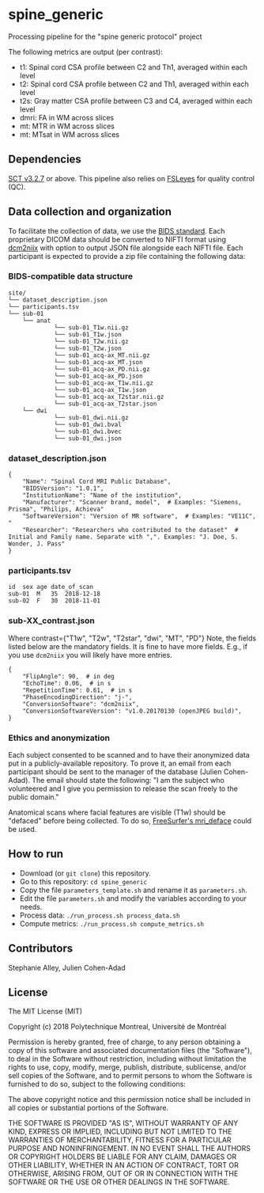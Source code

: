 # spine_generic

Processing pipeline for the "spine generic protocol" project

The following metrics are output (per contrast):
- t1: Spinal cord CSA profile between C2 and Th1, averaged within each level
- t2: Spinal cord CSA profile between C2 and Th1, averaged within each level
- t2s: Gray matter CSA profile between C3 and C4, averaged within each level
- dmri: FA in WM across slices
- mt: MTR in WM across slices
- mt: MTsat in WM across slices

## Dependencies

[SCT v3.2.7](https://github.com/neuropoly/spinalcordtoolbox/releases/tag/v3.2.7) or above.
This pipeline also relies on [FSLeyes](https://fsl.fmrib.ox.ac.uk/fsl/fslwiki/FSLeyes) for quality control (QC).

## Data collection and organization

To facilitate the collection of data, we use the [BIDS standard](http://bids.neuroimaging.io/). Each proprietary DICOM data should be converted to NIFTI format using [dcm2niix](https://www.nitrc.org/plugins/mwiki/index.php/dcm2nii:MainPage) with option to output JSON file alongside each NIFTI file. Each participant is expected to provide a zip file containing the following data:

### BIDS-compatible data structure
~~~
site/
└── dataset_description.json
└── participants.tsv
└── sub-01
    └── anat
             └── sub-01_T1w.nii.gz
             └── sub-01_T1w.json
             └── sub-01_T2w.nii.gz
             └── sub-01_T2w.json
             └── sub-01_acq-ax_MT.nii.gz
             └── sub-01_acq-ax_MT.json
             └── sub-01_acq-ax_PD.nii.gz
             └── sub-01_acq-ax_PD.json
             └── sub-01_acq-ax_T1w.nii.gz
             └── sub-01_acq-ax_T1w.json
             └── sub-01_acq-ax_T2star.nii.gz
             └── sub-01_acq-ax_T2star.json
    └── dwi
             └── sub-01_dwi.nii.gz
             └── sub-01_dwi.bval
             └── sub-01_dwi.bvec
             └── sub-01_dwi.json
~~~
### dataset_description.json
```
{
	"Name": "Spinal Cord MRI Public Database",
	"BIDSVersion": "1.0.1",
	"InstitutionName": "Name of the institution",
	"Manufacturer": "Scanner brand, model",  # Examples: "Siemens, Prisma", "Philips, Achieva"
	"SoftwareVersion": "Version of MR software",  # Examples: "VE11C", "
	"Researcher": "Researchers who contributed to the dataset"  # Initial and Family name. Separate with ",". Examples: "J. Doe, S. Wonder, J. Pass"
}
```

### participants.tsv

~~~
id	sex	age	date_of_scan
sub-01	M	35	2018-12-18
sub-02	F	30	2018-11-01
~~~

### sub-XX_contrast.json
Where contrast={"T1w", "T2w", "T2star", "dwi", "MT", "PD"}
Note, the fields listed below are the mandatory fields. It is fine to have more fields. E.g., if you use `dcm2niix` you will likely have more entries.
```
{
	"FlipAngle": 90,  # in deg
	"EchoTime": 0.06,  # in s
	"RepetitionTime": 0.61,  # in s
	"PhaseEncodingDirection": "j-",
	"ConversionSoftware": "dcm2niix",
	"ConversionSoftwareVersion": "v1.0.20170130 (openJPEG build)",
}
```

### Ethics and anonymization

Each subject consented to be scanned and to have their anonymized data put in a publicly-available repository. To prove it, an email from each participant should be sent to the manager of the database (Julien Cohen-Adad). The email should state the following: "I am the subject who volunteered and I give you permission to release the scan freely to the public domain."

Anatomical scans where facial features are visible (T1w) should be "defaced" before being collected. To do so, [FreeSurfer's mri_deface](https://surfer.nmr.mgh.harvard.edu/fswiki/mri_deface ) could be used.

## How to run

- Download (or `git clone`) this repository.
- Go to this repository: `cd spine_generic`
- Copy the file `parameters_template.sh` and rename it as `parameters.sh`.
- Edit the file `parameters.sh` and modify the variables according to your needs.
- Process data: `./run_process.sh process_data.sh`
- Compute metrics: `./run_process.sh compute_metrics.sh`

## Contributors

Stephanie Alley, Julien Cohen-Adad

## License

The MIT License (MIT)

Copyright (c) 2018 Polytechnique Montreal, Université de Montréal

Permission is hereby granted, free of charge, to any person obtaining a copy of this software and associated documentation files (the "Software"), to deal in the Software without restriction, including without limitation the rights to use, copy, modify, merge, publish, distribute, sublicense, and/or sell copies of the Software, and to permit persons to whom the Software is furnished to do so, subject to the following conditions:

The above copyright notice and this permission notice shall be included in all copies or substantial portions of the Software.

THE SOFTWARE IS PROVIDED "AS IS", WITHOUT WARRANTY OF ANY KIND, EXPRESS OR IMPLIED, INCLUDING BUT NOT LIMITED TO THE WARRANTIES OF MERCHANTABILITY, FITNESS FOR A PARTICULAR PURPOSE AND NONINFRINGEMENT. IN NO EVENT SHALL THE AUTHORS OR COPYRIGHT HOLDERS BE LIABLE FOR ANY CLAIM, DAMAGES OR OTHER LIABILITY, WHETHER IN AN ACTION OF CONTRACT, TORT OR OTHERWISE, ARISING FROM, OUT OF OR IN CONNECTION WITH THE SOFTWARE OR THE USE OR OTHER DEALINGS IN THE SOFTWARE.

